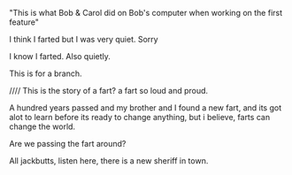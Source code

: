 "This is what Bob & Carol did on Bob's computer when working on the first feature" 

I think I farted but I was very quiet. Sorry

I know I farted. Also quietly.

This is for a branch. 

////
This is the story of a fart? a fart so loud and proud. 


A hundred years passed and my brother and I found a new fart, and its got alot to learn before its ready to change anything, but i believe, farts can change the world. 

Are we passing the fart around?

All jackbutts, listen here, there is a new sheriff in town.
